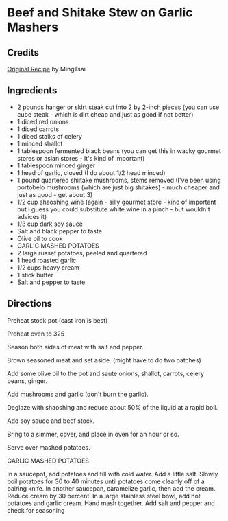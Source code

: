# Beef and Shitake Stew on Garlic Mashers 

<!-- BEGIN content -->

## Credits

[Original Recipe](http://www.foodtv.com/foodtv/recipe/0,6255,59,00.html "http://www.foodtv.com/foodtv/recipe/0,6255,59,00.html") by MingTsai

## Ingredients

- 2 pounds hanger or skirt steak cut into 2 by 2-inch pieces (you can use cube steak - which is dirt cheap and just as good if not better)
- 1 diced red onions 
- 1 diced carrots 
- 1 diced stalks of celery 
- 1 minced shallot
- 1 tablespoon fermented black beans (you can get this in wacky gourmet stores or asian stores - it's kind of important)
- 1 tablespoon minced ginger 
- 1 head of garlic, cloved (I do about 1/2 head minced)
- 1 pound quartered shiitake mushrooms, stems removed (I've been using portobelo mushrooms (which are just big shitakes) - much cheaper and just as good - get about 3)
- 1/2 cup shaoshing wine (again - silly gourmet store - kind of important but I guess you could substitute white wine in a pinch - but wouldn't advices it)
- 1/3 cup dark soy sauce 
- Salt and black pepper to taste 
- Olive oil to cook
- GARLIC MASHED POTATOES 
- 2 large russet potatoes, peeled and quartered 
- 1 head roasted garlic
- 1/2 cups heavy cream 
- 1 stick butter
- Salt and pepper to taste

## Directions

Preheat stock pot (cast iron is best)  
 Preheat oven to 325  
  
 Season both sides of meat with salt and pepper.  
  
 Brown seasoned meat and set aside. (might have to do two batches)  
  
 Add some olive oil to the pot and saute onions, shallot, carrots, celery beans, ginger.   
  
 Add mushrooms and garlic (don't burn the garlic).  
  
 Deglaze with shaoshing and reduce about 50% of the liquid at a rapid boil.  
  
 Add soy sauce and beef stock.  
  
 Bring to a simmer, cover, and place in oven for an hour or so.  
  
 Serve over mashed potatoes.  
  
 GARLIC MASHED POTATOES   
  
 In a saucepot, add potatoes and fill with cold water. Add a little salt. Slowly boil potatoes for 30 to 40 minutes until potatoes come cleanly off of a pairing knife. In another saucepan, caramelize garlic, then add the cream. Reduce cream by 30 percent. In a large stainless steel bowl, add hot potatoes and garlic cream. Hand mash together. Add salt and pepper and check for seasoning

<!-- Saved in parser cache with key mudabon_recipe:pcache:idhash:1411-0!1!0!0!!en!2 and timestamp 20071117181335 --><!-- END content -->

